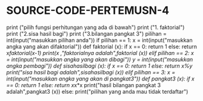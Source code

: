# SOURCE-CODE-PERTEMUSN-4
print ("pilih fungsi perhitungan yang ada di bawah") print ("1. faktorial") print ("2.sisa hasil bagi") print ("3.bilangan pangkat 3") pilihan = int(input("masukkan pilihan anda")) if pilihan == 1:     x = int(input("masukkan angka yang akan difaktorial"))     def faktorial (x):         if x == 0:             return 1         else:             return x*faktorial(x-1)     print(x ,"faktorialnya adalah",faktorial (x)) elif pilihan == 2:     x = int(input("masukkan angka yang akan dibagi"))     y = int(input("masukkan angka pembagi"))     def sisahasilbagi (x):         if x == 0:             return 1         else:             return x%y     print("sisa hasil bagi adalah",sisahasilbagi (x)) elif pilihan == 3:     x = int(input("masukkan angka yang akan di pangkat3"))     def pangkat3 (x):         if x == 0:             return 1         else:             return x*x*x     print("hasil bilangan pangkat 3 adalah",pangkat3 (x)) else:     print("pilihan yang anda mau tidak terdaftar")
